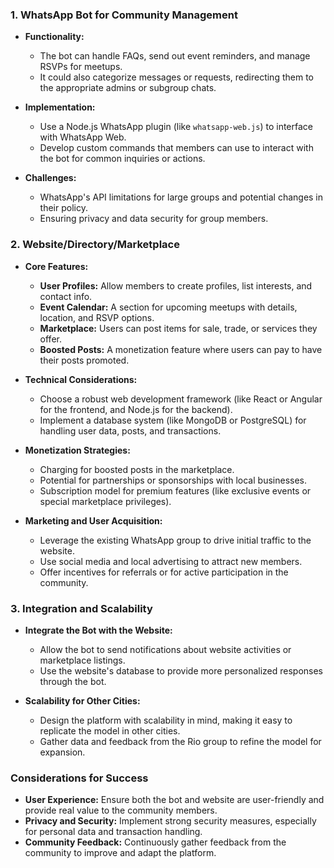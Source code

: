### 1. WhatsApp Bot for Community Management

- **Functionality:**
   - The bot can handle FAQs, send out event reminders, and manage RSVPs for meetups.
   - It could also categorize messages or requests, redirecting them to the appropriate admins or subgroup chats.

- **Implementation:**
   - Use a Node.js WhatsApp plugin (like `whatsapp-web.js`) to interface with WhatsApp Web.
   - Develop custom commands that members can use to interact with the bot for common inquiries or actions.

- **Challenges:**
   - WhatsApp's API limitations for large groups and potential changes in their policy.
   - Ensuring privacy and data security for group members.

### 2. Website/Directory/Marketplace

- **Core Features:**
   - **User Profiles:** Allow members to create profiles, list interests, and contact info.
   - **Event Calendar:** A section for upcoming meetups with details, location, and RSVP options.
   - **Marketplace:** Users can post items for sale, trade, or services they offer.
   - **Boosted Posts:** A monetization feature where users can pay to have their posts promoted.

- **Technical Considerations:**
   - Choose a robust web development framework (like React or Angular for the frontend, and Node.js for the backend).
   - Implement a database system (like MongoDB or PostgreSQL) for handling user data, posts, and transactions.

- **Monetization Strategies:**
   - Charging for boosted posts in the marketplace.
   - Potential for partnerships or sponsorships with local businesses.
   - Subscription model for premium features (like exclusive events or special marketplace privileges).

- **Marketing and User Acquisition:**
   - Leverage the existing WhatsApp group to drive initial traffic to the website.
   - Use social media and local advertising to attract new members.
   - Offer incentives for referrals or for active participation in the community.

### 3. Integration and Scalability

- **Integrate the Bot with the Website:**
   - Allow the bot to send notifications about website activities or marketplace listings.
   - Use the website's database to provide more personalized responses through the bot.

- **Scalability for Other Cities:**
   - Design the platform with scalability in mind, making it easy to replicate the model in other cities.
   - Gather data and feedback from the Rio group to refine the model for expansion.

### Considerations for Success

- **User Experience:** Ensure both the bot and website are user-friendly and provide real value to the community members.
- **Privacy and Security:** Implement strong security measures, especially for personal data and transaction handling.
- **Community Feedback:** Continuously gather feedback from the community to improve and adapt the platform.

